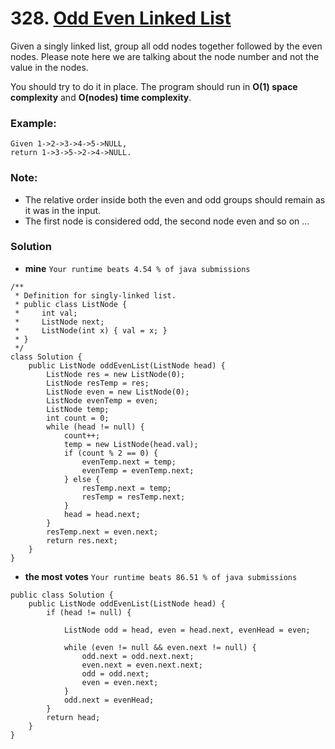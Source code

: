# 328. [Odd Even Linked List](https://leetcode.com/problems/odd-even-linked-list/description/)

Given a singly linked list, group all odd nodes together followed by the even nodes. Please note here we are talking about the node number and not the value in the nodes.

You should try to do it in place. The program should run in **O(1) space complexity** and **O(nodes) time complexity**.

### Example:
    Given 1->2->3->4->5->NULL,
    return 1->3->5->2->4->NULL.

### Note:
* The relative order inside both the even and odd groups should remain as it was in the input. 
* The first node is considered odd, the second node even and so on ...

### Solution 
* **mine**  `Your runtime beats 4.54 % of java submissions`
```
/**
 * Definition for singly-linked list.
 * public class ListNode {
 *     int val;
 *     ListNode next;
 *     ListNode(int x) { val = x; }
 * }
 */
class Solution {
    public ListNode oddEvenList(ListNode head) {
        ListNode res = new ListNode(0);
        ListNode resTemp = res;
        ListNode even = new ListNode(0);
        ListNode evenTemp = even;
        ListNode temp;
        int count = 0;
        while (head != null) {
            count++;
            temp = new ListNode(head.val);
            if (count % 2 == 0) {
                evenTemp.next = temp;
                evenTemp = evenTemp.next;
            } else {
                resTemp.next = temp;
                resTemp = resTemp.next;
            }
            head = head.next;
        }
        resTemp.next = even.next;
        return res.next;
    }
}
```

* **the most votes**  `Your runtime beats 86.51 % of java submissions`
```
public class Solution {
    public ListNode oddEvenList(ListNode head) {
        if (head != null) {

            ListNode odd = head, even = head.next, evenHead = even; 

            while (even != null && even.next != null) {
                odd.next = odd.next.next; 
                even.next = even.next.next; 
                odd = odd.next;
                even = even.next;
            }
            odd.next = evenHead; 
        }
        return head;
    }
}
```
